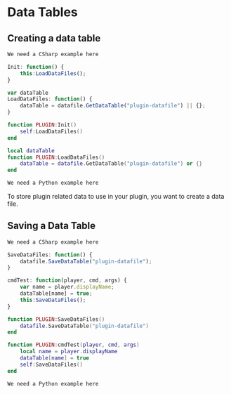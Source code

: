 # Data Tables

## Creating a data table

``` csharp
We need a CSharp example here
```

``` javascript
Init: function() {
    this:LoadDataFiles();
}

var dataTable
LoadDataFiles: function() {
    dataTable = datafile.GetDataTable("plugin-datafile") || {};
}
```

``` lua
function PLUGIN:Init()
    self:LoadDataFiles()
end

local dataTable
function PLUGIN:LoadDataFiles()
    dataTable = datafile.GetDataTable("plugin-datafile") or {}
end
```

``` python
We need a Python example here
```
To store plugin related data to use in your plugin, you want to create a data file.

## Saving a Data Table

``` csharp
We need a CSharp example here
```

``` javascript
SaveDataFiles: function() {
    datafile.SaveDataTable("plugin-datafile");
}

cmdTest: function(player, cmd, args) {
    var name = player.displayName;
    dataTable[name] = true;
    this:SaveDataFiles();
}
```

``` lua
function PLUGIN:SaveDataFiles()
    datafile.SaveDataTable("plugin-datafile")
end

function PLUGIN:cmdTest(player, cmd, args)
    local name = player.displayName
    dataTable[name] = true
    self:SaveDataFiles()
end
```

``` python
We need a Python example here
```
